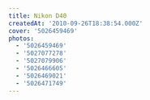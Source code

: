 ```yaml
---
title: Nikon D40
createdAt: '2010-09-26T18:38:54.000Z'
cover: '5026459469'
photos:
  - '5026459469'
  - '5027077278'
  - '5027079906'
  - '5026466605'
  - '5026469021'
  - '5026471749'
---
```


